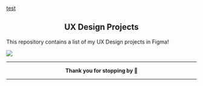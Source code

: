 [test](https://github.com/lmirzaei/ux_design_projects/blob/main/Copycat%20Assignment.pdf)

<h2 align="center">UX Design Projects</h2>

This repository contains a list of my UX Design projects in Figma!

<img align="center" src="screen.png"/>

<hr>
<p align="center"> 
  <b> Thank you for stopping by 🤗</b>
</p>
<hr>

